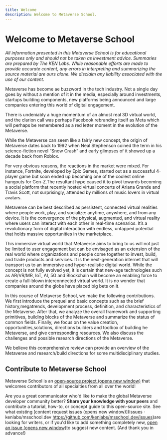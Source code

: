 ```yaml
---
title: Welcome
description: Welcome to Metaverse School.
---
```

 # Welcome to Metaverse School

*All information presented in this Metaverse School is for educational purposes only and should not be taken as investment advice. Summaries are prepared by The KEN Labs. While reasonable efforts are made to provide accurate content, any errors in interpreting and summarizing the source material are ours alone. We disclaim any liability associated with the use of our content.*

Metaverse has become ae buzzword in the tech industry. Not a single day goes by without a mention of it in the media, especially around investments, startups building components, new platforms being announced and large companies entering this world of digital engagement. 

There is undeniably a huge momentum of an almost real 3D virtual world, and the clarion call was perhaps Facebook rebranding itself as Meta which will perhaps be remembered as a red letter moment in the evolution of the Metaverse. 

While the Metaverse can seem like a fairly new concept, the origin of Metaverse dates back to 1992 when Neal Stephenson coined the term in his science-fiction novel “Snow Crash” and early glimpses of it showed up a decade back from Roblox. 

For very obvious reasons, the reactions in the market were mixed. For instance, Fortnite, developed by Epic Games, started out as a successful 4-player game but soon ended up becoming one of the coolest online hangouts for Gen-Z.The resultant hype caused it to pivot towards becoming a social platform that recently hosted virtual concerts of Ariana Grande and Travis Scott, not surprisingly, attended by millions of music lovers in virtual avatars. 

Metaverse can be best described as persistent, connected virtual realities where people work, play, and socialize: anytime, anywhere, and from any device. It is the convergence of the physical, augmented, and virtual reality where users can interact with each other in real-time scenarios. It’s a revolutionary form of digital interaction with endless, untapped potential that holds massive opportunities in the marketplace. 

This immersive virtual world that Metaverse aims to bring to us will not just be limited to user engagement but can be envisaged as an extension of the real world where organizations and people come together to invest, build, and trade products and services. It is the next-generation internet that will transport us to an immersive and hyper-realistic digital world. While the concept is not fully evolved yet, it is certain that new-age technologies such as AR/VR/MR, IoT, AI, 5G and Blockchain will become an enabling force to create a full-blown interconnected virtual world. It is no wonder that companies around the globe have placed big bets on it. 

In this course of Metaverse School, we make the following contributions. We first introduce the prequel and basic concepts such as the brief history,megatrends, development process, definition, and characteristics of the Metaverse. After that, we analyze the overall framework and supporting primitives, building blocks of the Metaverse and summarize the status of common fields. Finally, we focus on the value creation, opportunities,solutions, directions builders and toolbox of building he Metaverse, and give corresponding resources. We also discuss the challenges and possible research directions of the Metaverse. 

We believe this comprehensive review can provide an overview of the Metaverse and research/build directions for some multidisciplinary studies.

## Contribute to Metaverse School

Metaverse School is an [open-source project (opens new window)](https://github.com/protocol/nft-website/) that welcomes contributors of all specialties from all over the world!

Are you a great communicator who'd like to make the global Metaverse developer community better? **Share your knowledge with your peers** and contribute a tutorial, how-to, or concept guide to this open-source site. See what existing [content request issues (opens new window)](Issues · kenlabs/msschool.dev
https://github.com/kenlabs/msschool.dev/issues)are looking for writers, or if you'd like to add something completely new, [open an issue (opens new window)](https://github.com/kenlabs/msschool.dev/issues/new?assignees=&labels=need%2Ftriage&template=content-or-feature-suggestion.md&title=%5BCONTENT+REQUEST%5D+(add+your+title+here!))to suggest new content. (And thank you in advance!)

